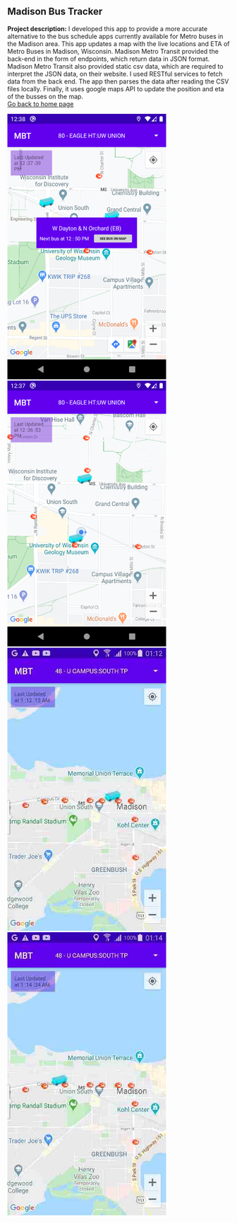 ## Madison Bus Tracker

**Project description:** I developed this app to provide a more accurate alternative to the bus schedule apps currently available for Metro buses in the Madison area. This app updates a map with the live locations and ETA of Metro Buses in Madison, Wisconsin. Madison Metro Transit provided the back-end in the form of endpoints, which return data in JSON format. Madison Metro Transit also provided static csv data, which are required to interpret the JSON data, on their website. I used RESTful services to fetch data from the back end. The app then parses the data after reading the CSV files locally. Finally, it uses google maps API to update the position and eta of the busses on the map.
<br/>
[Go back to home page](https://sam-ramakrishnan.github.io/)

<img src="images/2.png?raw=true" width="360"/> <img src="images/1.png?raw=true" width="360"/> 
<img src="images/3.png?raw=true"/> <img src="images/4.png?raw=true"/>





